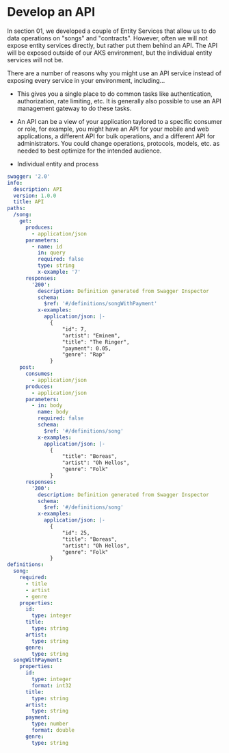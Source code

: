 # Develop an API

In section 01, we developed a couple of Entity Services that allow us to do data operations on "songs" and "contracts". However, often we will not expose entity services directly, but rather put them behind an API. The API will be exposed outside of our AKS environment, but the individual entity services will not be.

There are a number of reasons why you might use an API service instead of exposing every service in your environment, including...

- This gives you a single place to do common tasks like authentication, authorization, rate limiting, etc. It is generally also possible to use an API management gateway to do these tasks.

- An API can be a view of your application taylored to a specific consumer or role, for example, you might have an API for your mobile and web applications, a different API for bulk operations, and a different API for administrators. You could change operations, protocols, models, etc. as needed to best optimize for the intended audience.

- Individual entity and process

```yml
swagger: '2.0'
info:
  description: API
  version: 1.0.0
  title: API
paths:
  /song:
    get:
      produces:
        - application/json
      parameters:
        - name: id
          in: query
          required: false
          type: string
          x-example: '7'
      responses:
        '200':
          description: Definition generated from Swagger Inspector
          schema:
            $ref: '#/definitions/songWithPayment'
          x-examples:
            application/json: |-
              {
                  "id": 7,
                  "artist": "Eminem",
                  "title": "The Ringer",
                  "payment": 0.05,
                  "genre": "Rap"
              }
    post:
      consumes:
        - application/json
      produces:
        - application/json
      parameters:
        - in: body
          name: body
          required: false
          schema:
            $ref: '#/definitions/song'
          x-examples:
            application/json: |-
              {
                  "title": "Boreas",
                  "artist": "Oh Hellos",
                  "genre": "Folk"
              }
      responses:
        '200':
          description: Definition generated from Swagger Inspector
          schema:
            $ref: '#/definitions/song'
          x-examples:
            application/json: |-
              {
                  "id": 25,
                  "title": "Boreas",
                  "artist": "Oh Hellos",
                  "genre": "Folk"
              }
definitions:
  song:
    required:
      - title
      - artist
      - genre
    properties:
      id:
        type: integer
      title:
        type: string
      artist:
        type: string
      genre:
        type: string
  songWithPayment:
    properties:
      id:
        type: integer
        format: int32
      title:
        type: string
      artist:
        type: string
      payment:
        type: number
        format: double
      genre:
        type: string
```